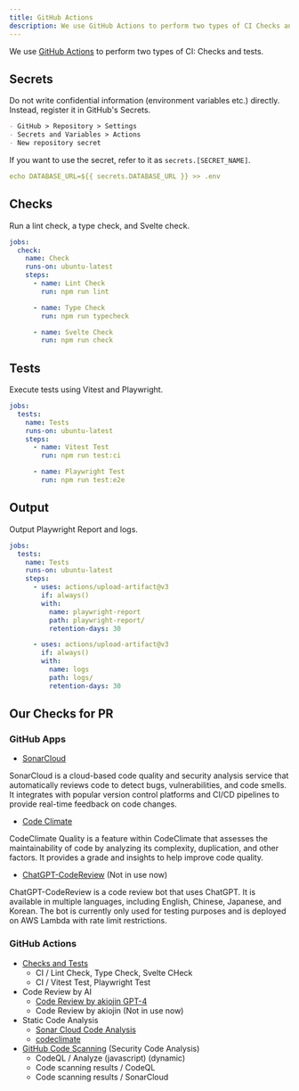 ```yaml
---
title: GitHub Actions
description: We use GitHub Actions to perform two types of CI Checks and tests.
---
```


We use [GitHub Actions](https://docs.github.com/en/actions) to perform two types of CI: Checks and tests.

## Secrets

Do not write confidential information (environment variables etc.) directly. Instead, register it in GitHub's Secrets.

```md
- GitHub > Repository > Settings
- Secrets and Variables > Actions
- New repository secret
```

If you want to use the secret, refer to it as `secrets.[SECRET_NAME]`.

```yaml:.github/workflows/ci.yml
echo DATABASE_URL=${{ secrets.DATABASE_URL }} >> .env
```

## Checks

Run a lint check, a type check, and Svelte check.

```yaml:.github/workflows/ci.yml
jobs:
  check:
    name: Check
    runs-on: ubuntu-latest
    steps:
      - name: Lint Check
        run: npm run lint

      - name: Type Check
        run: npm run typecheck

      - name: Svelte Check
        run: npm run check
```

## Tests

Execute tests using Vitest and Playwright.

```yaml:.github/workflows/ci.yml
jobs:
  tests:
    name: Tests
    runs-on: ubuntu-latest
    steps:
      - name: Vitest Test
        run: npm run test:ci

      - name: Playwright Test
        run: npm run test:e2e
```

## Output

Output Playwright Report and logs.

```yaml:.github/workflows/ci.yml
jobs:
  tests:
    name: Tests
    runs-on: ubuntu-latest
    steps:
      - uses: actions/upload-artifact@v3
        if: always()
        with:
          name: playwright-report
          path: playwright-report/
          retention-days: 30

      - uses: actions/upload-artifact@v3
        if: always()
        with:
          name: logs
          path: logs/
          retention-days: 30
```

## Our Checks for PR

### GitHub Apps

- [SonarCloud](https://www.sonarsource.com/products/sonarcloud/)

SonarCloud is a cloud-based code quality and security analysis service that automatically reviews code to detect bugs, vulnerabilities, and code smells. It integrates with popular version control platforms and CI/CD pipelines to provide real-time feedback on code changes.

- [Code Climate](https://codeclimate.com/)

CodeClimate Quality is a feature within CodeClimate that assesses the maintainability of code by analyzing its complexity, duplication, and other factors. It provides a grade and insights to help improve code quality.

- [ChatGPT-CodeReview](https://github.com/anc95/ChatGPT-CodeReview) (Not in use now)

ChatGPT-CodeReview is a code review bot that uses ChatGPT. It is available in multiple languages, including English, Chinese, Japanese, and Korean. The bot is currently only used for testing purposes and is deployed on AWS Lambda with rate limit restrictions.

### GitHub Actions

- [Checks and Tests](https://github.com/sinProject-Inc/sinpro-dev/blob/main/.github/workflows/ci.yml)
  - CI / Lint Check, Type Check, Svelte CHeck
  - CI / Vitest Test, Playwright Test
- Code Review by AI
  - [Code Review by akiojin GPT-4](https://github.com/sinProject-Inc/sinpro-dev/blob/main/.github/workflows/cr-akiojin-gpt-4.yml)
  - Code Review by akiojin (Not in use now)
- Static Code Analysis
  - [Sonar Cloud Code Analysis](https://www.sonarsource.com/products/sonarcloud/)
  - [codeclimate](https://codeclimate.com/)
- [GitHub Code Scanning](https://docs.github.com/en/code-security/code-scanning/introduction-to-code-scanning/about-code-scanning) (Security Code Analysis)
  - CodeQL / Analyze (javascript) (dynamic)
  - Code scanning results / CodeQL
  - Code scanning results / SonarCloud
